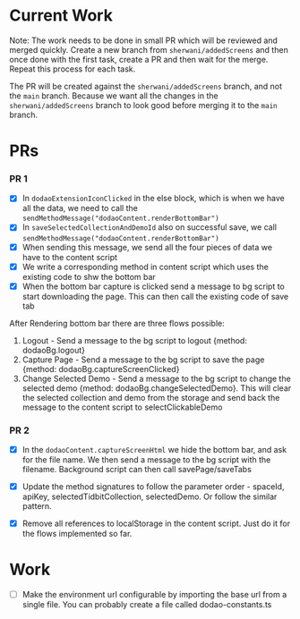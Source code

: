 # Current Work
Note: The work needs to be done in small PR which will be reviewed and merged quickly.  Create a new branch from 
`sherwani/addedScreens` and then once done with the first task, create a PR and then wait for the merge. Repeat this 
process for each task.

The PR will be created against the `sherwani/addedScreens` branch, and not the `main` branch. Because we want all
the changes in the `sherwani/addedScreens` branch to look good before merging it to the `main` branch.

# PRs

### PR 1
- [x] In `dodaoExtensionIconClicked` in the else block, which is when we have all the data, we need to call the
`sendMethodMessage("dodaoContent.renderBottomBar")`
- [x] In `saveSelectedCollectionAndDemoId` also on successful save, we call `sendMethodMessage("dodaoContent.renderBottomBar")`
- [x] When sending this message, we send all the four pieces of data we have to the content script
- [x] We write a corresponding method in content script which uses the existing code to shw the bottom bar
- [x] When the bottom bar capture is clicked send a message to bg script to start downloading the page. This can then call the
existing code of save tab

After Rendering bottom bar there are three flows possible:
1) Logout - Send a message to the bg script to logout {method: dodaoBg.logout}
2) Capture Page - Send a message to the bg script to save the page {method: dodaoBg.captureScreenClicked}
3) Change Selected Demo - Send a message to the bg script to change the selected demo {method: dodaoBg.changeSelectedDemo}. This will 
clear the selected collection and demo from the storage and send back the message to the content script to selectClickableDemo  


### PR 2
- [x] In the `dodaoContent.captureScreenHtml` we hide the bottom bar, and ask for the file name. We then send a message to the bg script
with the filename. Background script can then call savePage/saveTabs 
- [x] Update the method signatures to follow the parameter order -  spaceId, apiKey, selectedTidbitCollection, selectedDemo. Or follow the similar pattern.
- [x] Remove all references to localStorage in the content script. Just do it for the flows implemented so far.

  
# Work
- [ ] Make the environment url configurable by importing the base url from a single file. You can probably create a 
file called dodao-constants.ts
